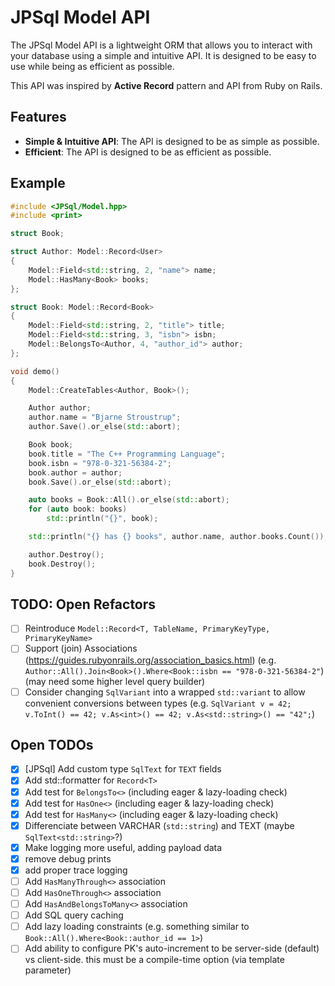 # JPSql Model API

The JPSql Model API is a lightweight ORM that allows you to interact with your database using a simple and intuitive API.
It is designed to be easy to use while being as efficient as possible.

This API was inspired by **Active Record** pattern and API from Ruby on Rails.

## Features

- **Simple & Intuitive API**: The API is designed to be as simple as possible.
- **Efficient**: The API is designed to be as efficient as possible.

## Example

```cpp
#include <JPSql/Model.hpp>
#include <print>

struct Book;

struct Author: Model::Record<User>
{
    Model::Field<std::string, 2, "name"> name;
    Model::HasMany<Book> books;
};

struct Book: Model::Record<Book>
{
    Model::Field<std::string, 2, "title"> title;
    Model::Field<std::string, 3, "isbn"> isbn;
    Model::BelongsTo<Author, 4, "author_id"> author;
};

void demo()
{
    Model::CreateTables<Author, Book>();

    Author author;
    author.name = "Bjarne Stroustrup";
    author.Save().or_else(std::abort);

    Book book;
    book.title = "The C++ Programming Language";
    book.isbn = "978-0-321-56384-2";
    book.author = author;
    book.Save().or_else(std::abort);

    auto books = Book::All().or_else(std::abort);
    for (auto book: books)
        std::println("{}", book);

    std::println("{} has {} books", author.name, author.books.Count());

    author.Destroy();
    book.Destroy();
}
```

## TODO: Open Refactors

- [ ] Reintroduce `Model::Record<T, TableName, PrimaryKeyType, PrimaryKeyName>`
- [ ] Support (join) Associations (https://guides.rubyonrails.org/association_basics.html) (e.g. `Author::All().Join<Book>().Where<Book::isbn == "978-0-321-56384-2"`) (may need some higher level query builder)
- [ ] Consider changing `SqlVariant` into a wrapped `std::variant` to allow convenient conversions between types (e.g. `SqlVariant v = 42; v.ToInt() == 42; v.As<int>() == 42; v.As<std::string>() == "42";`)

## Open TODOs

- [x] [JPSql] Add custom type `SqlText` for `TEXT` fields
- [x] Add std::formatter for `Record<T>`
- [x] Add test for `BelongsTo<>` (including eager & lazy-loading check)
- [x] Add test for `HasOne<>` (including eager & lazy-loading check)
- [x] Add test for `HasMany<>` (including eager & lazy-loading check)
- [x] Differenciate between VARCHAR (`std::string`) and TEXT (maybe `SqlText<std::string>`?)
- [x] Make logging more useful, adding payload data
- [x] remove debug prints
- [x] add proper trace logging
- [ ] Add `HasManyThrough<>` association
- [ ] Add `HasOneThrough<>` association
- [ ] Add `HasAndBelongsToMany<>` association
- [ ] Add SQL query caching
- [ ] Add lazy loading constraints (e.g. something similar to `Book::All().Where<Book::author_id == 1>`)
- [ ] Add ability to configure PK's auto-increment to be server-side (default) vs client-side. this must be a compile-time option (via template parameter)
